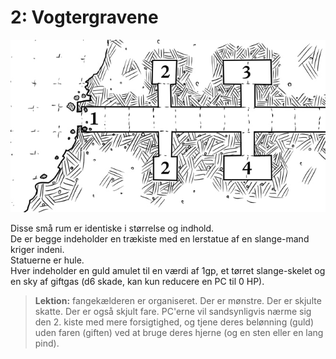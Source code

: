 # 2: Vogtergravene

![1-4](1_4.jpg)

Disse små rum er identiske i størrelse og indhold.  
De er begge indeholder en trækiste med en lerstatue af en slange-mand kriger indeni.  
Statuerne er hule.  
Hver indeholder en guld amulet til en værdi af 1gp, et tørret slange-skelet og en sky af
giftgas (d6 skade, kan kun reducere en PC til 0 HP).

> **Lektion:** fangekælderen er organiseret. Der er mønstre.
> Der er skjulte skatte. Der er også skjult fare.
> PC'erne vil sandsynligvis nærme sig den 2. kiste med
> mere forsigtighed, og tjene deres belønning (guld) uden
> faren (giften) ved at bruge deres hjerne (og en sten
> eller en lang pind).